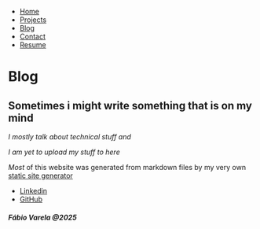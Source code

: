 - [Home](/index.html)
- [Projects](/projects/index.html)
- [Blog](/blog/index.html)
- [Contact](#contact)
- [Resume](#resume)

# Blog

## Sometimes i might write something that is on my mind

_I mostly talk about technical stuff and_

_I am yet to upload my stuff to here_


_Most_ of this website was generated from markdown files by my very own [static site generator](https://github.com/FabioVV/PMark)

- [Linkedin](www.linkedin.com/in/fabio-varela-413719217)
- [GitHub](https://github.com/fabioVV)

##### Fábio Varela @2025
